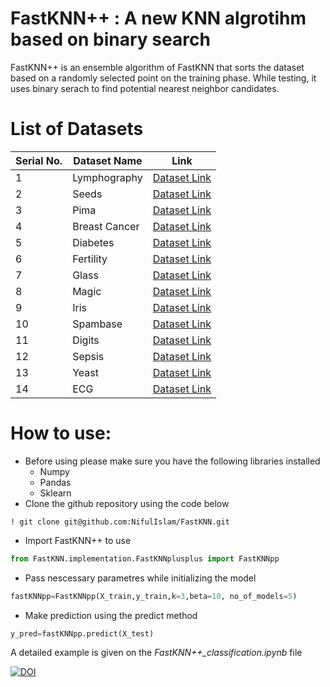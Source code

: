 # FastKNN++ : A new KNN algrotihm based on binary search
FastKNN++ is an ensemble algorithm of FastKNN that sorts the dataset based on a randomly selected point on the training phase. While testing, it uses binary serach to find potential nearest neighbor candidates.

# List of Datasets

| Serial No. | Dataset Name                                  | Link                                      |
|------------|-----------------------------------------------|-------------------------------------------|
| 1          | Lymphography                                 | [Dataset Link](https://archive.ics.uci.edu/dataset/63/lymphography) |
| 2          | Seeds                                         | [Dataset Link](https://archive.ics.uci.edu/dataset/236/seeds) |
| 3          | Pima                                          | [Dataset Link](https://www.kaggle.com/datasets/uciml/pima-indians-diabetes-database) |
| 4          | Breast Cancer                                | [Dataset Link](https://archive.ics.uci.edu/dataset/17/breast+cancer+wisconsin+diagnostic) |
| 5          | Diabetes                                     | [Dataset Link](https://archive.ics.uci.edu/dataset/529/early+stage+diabetes+risk+prediction+dataset) |
| 6          | Fertility                                    | [Dataset Link](https://archive.ics.uci.edu/dataset/244/fertility) |
| 7          | Glass                        | [Dataset Link](https://archive.ics.uci.edu/dataset/42/glass+identification) |
| 8          | Magic                     | [Dataset Link](https://archive.ics.uci.edu/dataset/159/magic+gamma+telescope) |
| 9          | Iris                                          | [Dataset Link](https://archive.ics.uci.edu/dataset/53/iris) |
| 10         | Spambase                                     | [Dataset Link](https://archive.ics.uci.edu/dataset/94/spambase) |
| 11         | Digits                                       | [Dataset Link](https://scikit-learn.org/stable/modules/generated/sklearn.datasets.load_digits.html) |
| 12         | Sepsis                                       | [Dataset Link](https://www.kaggle.com/datasets/davidechicco/sepsis-minimal-ehrs-from-norway) |
| 13         | Yeast                                        | [Dataset Link](https://archive.ics.uci.edu/dataset/110/yeast) |
| 14         | ECG                                          | [Dataset Link](https://www.kaggle.com/datasets/shayanfazeli/heartbeat) |

# How to use: 
- Before using please make sure you have the following libraries installed
    - Numpy
    - Pandas
    - Sklearn
- Clone the github repository using the code below
```  
! git clone git@github.com:NifulIslam/FastKNN.git 
```
- Import FastKNN++ to use 
``` python
from FastKNN.implementation.FastKNNplusplus import FastKNNpp
```
- Pass nescessary parametres while initializing the model
``` python
fastKNNpp=FastKNNpp(X_train,y_train,k=3,beta=10, no_of_models=5)
```
- Make prediction using the predict method
``` python
y_pred=fastKNNpp.predict(X_test)
```
A detailed example is given on the *FastKNN++_classification.ipynb* file

[![DOI](https://zenodo.org/badge/624813756.svg)](https://zenodo.org/badge/latestdoi/624813756)
